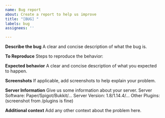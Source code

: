 ```yaml
---
name: Bug report
about: Create a report to help us improve
title: "[BUG] "
labels: bug
assignees: ''

---
```


**Describe the bug**
A clear and concise description of what the bug is.

**To Reproduce**
Steps to reproduce the behavior:

**Expected behavior**
A clear and concise description of what you expected to happen.

**Screenshots**
If applicable, add screenshots to help explain your problem.

**Server Information**
Give us some information about your server.
Server Software: Paper/Spigot/Bukkit/...
Server Version: 1.8/1.14.4/...
Other Plugins: (screenshot from /plugins is fine)

**Additional context**
Add any other context about the problem here.
